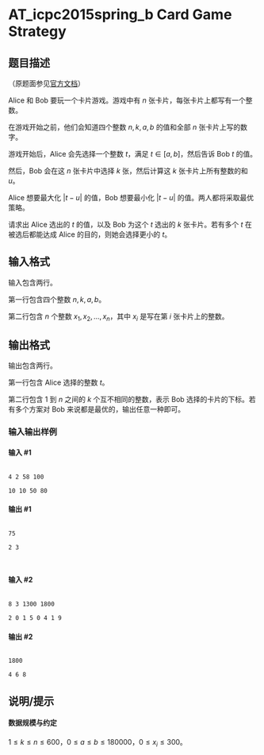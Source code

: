 # AT_icpc2015spring_b Card Game Strategy

## 题目描述

（原题面参见[官方文档](https://img.atcoder.jp/other/jag2015_spring/azunyan/pro.pdf)）

Alice 和 Bob 要玩一个卡片游戏。游戏中有 $n$ 张卡片，每张卡片上都写有一个整数。

在游戏开始之前，他们会知道四个整数 $n,k,a,b$ 的值和全部 $n$ 张卡片上写的数字。

游戏开始后，Alice 会先选择一个整数 $t$，满足 $t\in[a,b]$，然后告诉 Bob $t$ 的值。

然后，Bob 会在这 $n$ 张卡片中选择 $k$ 张，然后计算这 $k$ 张卡片上所有整数的和 $u$。

Alice 想要最大化 $|t-u|$ 的值，Bob 想要最小化 $|t-u|$ 的值。两人都将采取最优策略。

请求出 Alice 选出的 $t$ 的值，以及 Bob 为这个 $t$ 选出的 $k$ 张卡片。若有多个 $t$ 在被选后都能达成 Alice 的目的，则她会选择更小的 $t$。

## 输入格式

输入包含两行。

第一行包含四个整数 $n,k,a,b$。

第二行包含 $n$ 个整数 $x_1,x_2,...,x_n$，其中 $x_i$ 是写在第 $i$ 张卡片上的整数。

## 输出格式

输出包含两行。

第一行包含 Alice 选择的整数 $t$。

第二行包含 $1$ 到 $n$ 之间的 $k$ 个互不相同的整数，表示 Bob 选择的卡片的下标。若有多个方案对 Bob 来说都是最优的，输出任意一种即可。

### 输入输出样例

#### 输入 #1

```
4 2 58 100
10 10 50 80
```

#### 输出 #1

```
75
2 3

```

#### 输入 #2

```
8 3 1300 1800
2 0 1 5 0 4 1 9
```

#### 输出 #2

```
1800
4 6 8
```

## 说明/提示

#### 数据规模与约定

$1\le k\le n\le 600$，$0\le a\le b\le 180000$，$0\le x_i\le 300$。